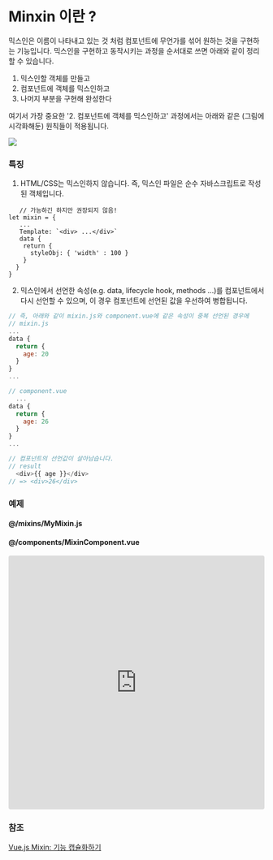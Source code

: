 # Minxin 이란 ?

믹스인은 이름이 나타내고 있는 것 처럼 컴포넌트에 무언가를 섞어 원하는 것을 구현하는 기능입니다. 믹스인을 구현하고 동작시키는 과정을 순서대로 쓰면 아래와 같이 정리할 수 있습니다.

1. 믹스인할 객체를 만들고
2. 컴포넌트에 객체를 믹스인하고
3. 나머지 부분을 구현해 완성한다

여기서 가장 중요한 '2. 컴포넌트에 객체를 믹스인하고' 과정에서는 아래와 같은 (그림에 시각화해둔) 원칙들이 적용됩니다.

![](https://images.velog.io/images/bongjoki/post/c22f81db-0974-4f84-b674-98c23238bddc/Untitled.png)

### 특징

1.  HTML/CSS는 믹스인하지 않습니다. 즉, 믹스인 파일은 순수 자바스크립트로 작성된 객체입니다.

```javasciprt
   // 가능하긴 하지만 권장되지 않음!
let mixin = {
   ...
   Template: `<div> ...</div>`
   data {
    return {
      styleObj: { 'width' : 100 }
    }
  }
}
```

2. 믹스인에서 선언한 속성(e.g. data, lifecycle hook, methods ...)를 컴포넌트에서 다시 선언할 수 있으며, 이 경우 컴포넌트에 선언된 값을 우선하여 병합됩니다.

```javascript
// 즉, 아래와 같이 mixin.js와 component.vue에 같은 속성이 중복 선언된 경우에
// mixin.js
...
data {
  return {
    age: 20
  }
}
...

// component.vue
  ...
data {
  return {
    age: 26
  }
}
...

// 컴포넌트의 선언값이 살아남습니다.
// result
  <div>{{ age }}</div>
// => <div>26</div>
```

### 예제

#### @/mixins/MyMixin.js

#### @/components/MixinComponent.vue

<iframe src="https://codesandbox.io/embed/vue-mixin-x2xi3?fontsize=14&hidenavigation=1&theme=dark"
     style="width:100%; height:500px; border:0; border-radius: 4px; overflow:hidden;"
     title="Vue Mixin"
     allow="accelerometer; ambient-light-sensor; camera; encrypted-media; geolocation; gyroscope; hid; microphone; midi; payment; usb; vr; xr-spatial-tracking"
     sandbox="allow-forms allow-modals allow-popups allow-presentation allow-same-origin allow-scripts"
   ></iframe>

### 참조

[Vue.js Mixin: 기능 캡슐화하기](https://velog.io/@bluestragglr/Vue.js-Mixin-%EA%B8%B0%EB%8A%A5-%EB%B0%98%EB%B3%B5-%EC%A0%9C%EA%B1%B0%ED%95%98%EA%B8%B0)
